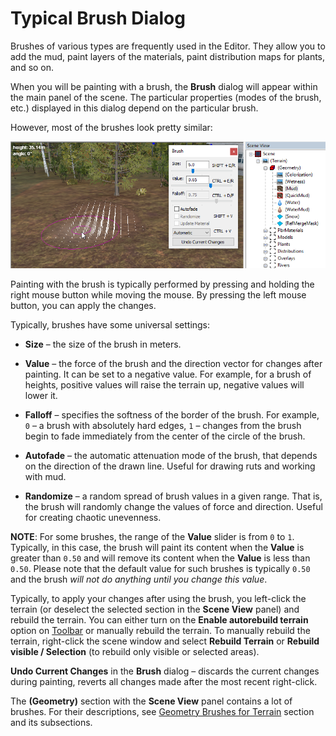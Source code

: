 # Typical Brush Dialog

Brushes of various types are frequently used in the Editor. They allow you to add the mud, paint layers of the materials, paint distribution maps for plants, and so on. 

When you will be painting with a brush, the **Brush** dialog will appear within the main panel of the scene. The particular properties (modes of the brush, etc.) displayed in this dialog depend on the particular brush. 

However, most of the brushes look pretty similar:

![](./media/image42.png)

Painting with the brush is typically performed by pressing and holding the right mouse button while moving the mouse. By pressing the left mouse button, you can apply the changes.

Typically, brushes have some universal settings:

-   **Size** – the size of the brush in meters.

-   **Value** – the force of the brush and the direction vector for changes after painting. It can be set to a negative value. For example, for a brush of heights, positive values ​​will raise the terrain up, negative values ​​will lower it.

-   **Falloff** – specifies the softness of the border of the brush. For example, `0` – a brush with absolutely hard edges, `1` – changes from the brush begin to fade immediately from the center of the circle of the brush.

-   **Autofade** – the automatic attenuation mode of the brush, that depends on the direction of the drawn line. Useful for drawing ruts and working with mud.

-   **Randomize** – a random spread of brush values ​​in a given range. That is, the brush will randomly change the values ​​of force and direction. Useful for creating chaotic unevenness.

**NOTE**: For some brushes, the range of the **Value** slider is from `0` to `1`. Typically, in this case, the brush will paint its content when the **Value** is greater than `0.50` and will remove its content when the **Value** is less than `0.50`. Please note that the default value for such brushes is typically `0.50` and the brush *will not do anything until you change this value*.

Typically, to apply your changes after using the brush, you left-click the terrain (or deselect the selected section in the **Scene View** panel) and rebuild the terrain. You can either turn on the **Enable autorebuild terrain** option on [Toolbar](./toolbar_buttons.md) or manually rebuild the terrain. To manually rebuild the terrain, right-click the scene window and select **Rebuild Terrain** or **Rebuild visible / Selection** (to rebuild only visible or selected areas).

**Undo Current Changes** in the **Brush** dialog – discards the current changes during painting, reverts all changes made after the most recent right-click.

The **(Geometry)** section with the **Scene View** panel contains a lot of brushes. For their descriptions, see [Geometry Brushes for Terrain](./../../creating_a_map/terrain/geometry_brushes_for_terrain/overview_main_geometry_brush.md) section and its subsections.

